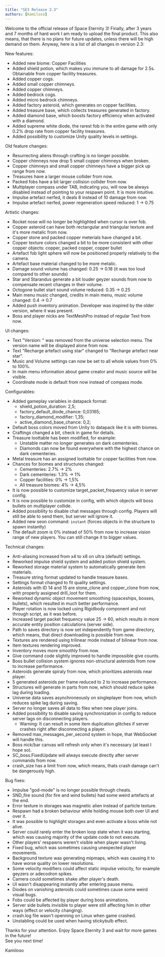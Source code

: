 ```yaml
---
title: "SE3 Release 2.3"
authors: [Kamiloso]
---
```


Welcome to the official release of Space Eternity 3! Finally, after 3 years and 7 months of hard work
I am ready to upload the final product. This also means, that there is no plans for future updates, unless
there will be high demand on them. Anyway, here is a list of all changes in version 2.3:

New features:

- Added new biome: Copper Facilities
- Added shield potion, which makes you immune to all damage for 2.5s. Obtainable from copper facility treasures.
- Added copper cogs.
- Added small copper chimneys.
- Added copper chimneys.
- Added bedrock cogs.
- Added micro bedrock chimneys.
- Added factory asteroid, which generates on copper facilities.
- Added treasure base, which collects treasures generated in factory.
- Added diamond base, which boosts factory efficiency when activated with a diamond.
- Added supreme white diode, the rarest fob in the entire game with only 0.2% drop rate from copper facility treasures.
- Added possibility to customize Unity quality levels in settings.

Old feature changes:

- Resurrecting aliens through crafting is no longer possible.
- Copper chimneys now drop 5 small copper chimneys when broken.
- Copper chimneys and small copper chimneys have a bigger pick up range from now.
- Treasures have a larger mouse collider from now.
- Packed fobs have a bit larger collision collider from now.
- Multiplayer compass under TAB, indicating you, will now be always disabled instead of pointing to your respawn point. It is more intuitive.
- Impulse artefact nerfed, it deals 8 instead of 10 damage from now.
- Impulse artefact nerfed, power regeneration speed reduced: 1 -> 0.75

Artistic changes:

- Rocket nose will no longer be highlighted when cursor is over fob.
- Copper asteroid can have both rectangular and triangular texture and it's more metalic from now.
- Copper stone and packed copper meterials have changed a bit.
- Copper texture colors changed a bit to be more consistent with other copper objects: copper, packed copper, copper bullet
- Artefact fob light sphere will now be positioned properly relatively to the camera.
- Artefact base material changed to be more metalic.
- Damage sound volume has changed: 0.25 -> 0.18 (it was too loud compared to other sounds)
- Star and Starandus generate a bit louder geyzer sounds from now to compensate recent changes in their volume.
- Octogone bullet start sound volume reduced: 0.35 -> 0.25
- Main menu music changed, credits in main menu, music volume changed: 0.4 -> 0.7
- Added push inventory animation. Developer was inspired by the older version, where it was present.
- Boss and player nicks are TextMeshPro instead of regular Text from now.

UI changes:

- Text "Version: " was removed from the universe selection menu. The version name will be displayed alone from now.
- Text "Recharge artefact using star" changed to "Recharge artefact near star".
- Music and Volume settings can now be set to all whole values from 0% to 100%.
- In main menu information about game creator and music source will be visible.
- Coordinate mode is default from now instead of compass mode.

Configurables:

- Added gameplay variables in datapack format:
  - shield_potion_duration: 2,5;
  - factory_default_diode_chance: 0,03165;
  - factory_diamond_modifier: 1,35;
  - active_diamond_base_chance: 0,2;
- Default boss colors moved from Unity to datapack like it is with biomes.
- Craftings changed a bit, check in game for details.
- Treasure loottable has been modified, for example:
  - Unstable matter no longer generates on dark cementeries.
  - Diamonds can now be found everywhere with the highest chance on dark cementeries.
- Metal treasure has an assigned loottable for copper facilities from now.
- Chances for biomes and structures changed:
  - Cementeries: 2.7% -> 2%
  - Dark cementeries: 1.3% -> 1%
  - Copper facilities: 0% -> 1,5%
  - All treasure biomes: 4% -> 4,5%
- It is now possible to customize target_packet_frequency value in server config.
- It is now possible to customize in config, with which objects will boss bullets on multiplayer collide.
- Added possibility to disable chat messages through config. Players will still be able to send them, but server will ignore it.
- Added new seon command: `instant` (forces objects in the structure to spawn instantly)
- The default zoom is 0% instead of 50% from now to increase vision range of new players. You can still change it to bigger values.

Technical changes:

- Anti-aliasing increased from x4 to x8 on ultra (default) settings.
- Reworked impulse shield system and added potion shield system.
- Reworked storage material system to automatically generate item materials.
- Treasure string format updated to handle treasure bases.
- Settings format changed to fit quality settings.
- Asteroids with ID 14 and 15 are stone_clone and copper_clone from now, with properly assigned drill_loot for them.
- Reworked dynamic object movement smoothing (spaceships, bosses, bullets), which resulted in much better performance.
- Player rotation is now locked using Rigidbody component and not through script, as it was before.
- Increased target packet frequency value 25 -> 60, which results in more accurate entity position calculations (server side).
- Path to saves directory is now set independently from game directory, which means, that direct downloading is possible from now.
- Textures are rendered using trilinear mode instead of bilinear from now.
- Item textures rendering improved.
- Inventory moves more smoothly from now.
- Give command code slightly improved to handle impossible give counts.
- Boss bullet collision system ignores non-structural asteroids from now to increase performance.
- Asteroids generate spiraly from now, which prioritizes asteroids near player.
- 5 generated asteroids per frame reduced to 2 to increase performance.
- Structures will generate in parts from now, which should reduce spike lag during loading.
- Universe data saves asynchroneously on singleplayer from now, which reduces spike lag during saving.
- Server no longer saves all data to files when new player joins.
- Added possibility to disable saving synchronization in config to reduce server lags on disconnecting players.
  - Warning: It can result in some item duplication glitches if server crashes right after disconnecting a player.
- Removed max_messages_per_second system in hope, that WebSocket will handle this.
- Boss nick/bar canvas will refresh only when it's necessary (at least I hope so).
- SC_boss.FixedUpdate will always execute directly after server commands from now.
- crash_size has a limit from now, which means, thats crash damage can't be dangerously high.

Bug fixes:

- Impulse "god-mode" is no longer possible through cheats.
- SND_fire sound (for fire and wind bullets) had some weird artefacts at the end.
- Error texture in storages was magnetic alien instead of particle texture.
- Respawn had a broken behaviour while holding mouse both over UI and over it.
- It was possible to highlight storages and even activate a boss while not alive.
- Server could rarely enter the broken loop state when it was starting, which was causing majority of the update code to not execute.
- Other players' respawns weren't visible when player wasn't living.
- Fixed bug, which was sometimes causing unexpected player movements.
- Background texture was generating mipmaps, which was causing it to have worse quality on lower resolutions.
- Some velocity modifiers could affect static impulse velocity, for example geyzers or adecodron spikes.
- Camera could sometimes shake after player's death.
- UI wasn't disappearing instantly after entering pause menu.
- Diodes on vanishing asteroids could sometimes cause some weird visual bugs.
- Fobs could be affected by player during boss animations.
- Server side bullets invisible to player were still affecting him in other ways (effect or velocity changing).
- crash.log file wasn't openning on Linux when game crashed.
- Unstabling could be used when having stickybulb effect.

Thanks for your attention. Enjoy Space Eternity 3 and wait for more games in the future!  
See you next time!  
  
Kamiloso